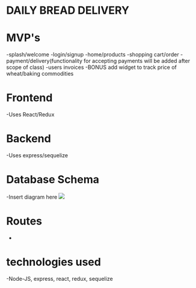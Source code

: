 # DAILY BREAD DELIVERY

# MVP's

-splash/welcome
-login/signup
-home/products
-shopping cart/order
-payment/delivery(functionality for accepting payments will be added after scope of class)
-users invoices
-BONUS add widget to track price of wheat/baking commodities

# Frontend

-Uses React/Redux 

# Backend

-Uses express/sequelize

# Database Schema

-Insert diagram here
![](./Daily)

# Routes

-

# technologies used

-Node-JS, express, react, redux, sequelize
